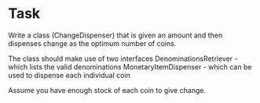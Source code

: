# Task

Write a class (ChangeDispenser) that is given an amount and then dispenses change as the optimum number of coins.

The class should make use of two interfaces
DenominationsRetriever - which lists the valid denominations
MonetaryItemDispenser - which can be used to dispense each individual coin

Assume you have enough stock of each coin to give change.
